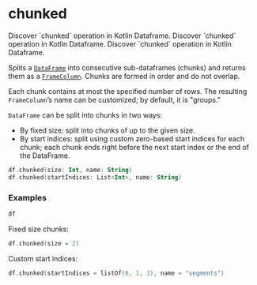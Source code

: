 # chunked


<web-summary>
Discover `chunked` operation in Kotlin Dataframe.
</web-summary>

<card-summary>
Discover `chunked` operation in Kotlin Dataframe.
</card-summary>

<link-summary>
Discover `chunked` operation in Kotlin Dataframe.
</link-summary>

<!---IMPORT org.jetbrains.kotlinx.dataframe.samples.api.utils.ChunkedSamples-->

Splits a [`DataFrame`](DataFrame.md) into consecutive sub-dataframes (chunks) and returns them as a
[`FrameColumn`](DataColumn.md#framecolumn). Chunks are formed in order and do not overlap.

Each chunk contains at most the specified number of rows.
The resulting `FrameColumn`’s name can be customized; by default, it is "groups."

`DataFrame` can be split into chunks in two ways:
- By fixed size: split into chunks of up to the given size.
- By start indices: split using custom zero-based start indices for each chunk; each chunk ends right before the next start index or the end of the DataFrame.

```kotlin
df.chunked(size: Int, name: String)
df.chunked(startIndices: List<Int>, name: String)
```

### Examples

<!---FUN notebook_test_chunked_1-->

```kotlin
df
```

<!---END-->
<inline-frame src="./resources/notebook_test_chunked_1.html" width="100%" height="500px"></inline-frame>

Fixed size chunks:
<!---FUN notebook_test_chunked_2-->

```kotlin
df.chunked(size = 2)
```

<!---END-->

<inline-frame src="./resources/notebook_test_chunked_2.html" width="100%" height="500px"></inline-frame>

Custom start indices:
<!---FUN notebook_test_chunked_3-->

```kotlin
df.chunked(startIndices = listOf(0, 1, 3), name = "segments")
```

<!---END-->

<inline-frame src="./resources/notebook_test_chunked_3.html" width="100%" height="500px"></inline-frame>
